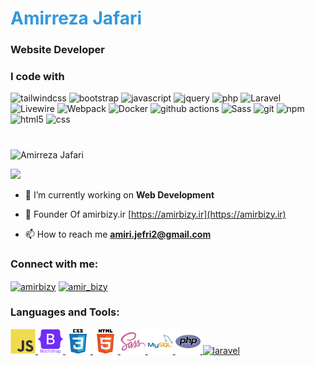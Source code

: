<h1><span style="color:#3498db;">Amirreza Jafari</span></h1>
<h3>Website Developer</h3>

<h3>I code with</h3>
<p>
  <img alt="tailwindcss" src="https://img.shields.io/badge/-tailwindcss-272727?style=flat-square&logo=tailwindcss&logoColor=blue" />
  <img alt="bootstrap" src="https://img.shields.io/badge/-bootstrap-6d2cf2?style=flat-square&logo=bootstrap&logoColor=fff" />
  <img alt="javascript" src="https://img.shields.io/badge/-javascript-F7B93E?style=flat-square&logo=javascript&logoColor=white" />
  <img alt="jquery" src="https://img.shields.io/badge/-jquery-F7B93E?style=flat-square&logo=jquery&logoColor=white" />
  <img alt="php" src="https://img.shields.io/badge/-php-4f5b93?style=flat-square&logo=php&logoColor=fff" /> 
  <img alt="Laravel" src="https://img.shields.io/badge/-laravel-F05032?style=flat-square&logo=laravel&logoColor=white" /> 
  <img alt="Livewire" src="https://img.shields.io/badge/-livewire-ffc1db?style=flat-square&logo=livewire&logoColor=fb70a9" /> 
  <img alt="Webpack" src="https://img.shields.io/badge/-Webpack-8DD6F9?style=flat-square&logo=webpack&logoColor=white" /> 
  <img alt="Docker" src="https://img.shields.io/badge/-Docker-46a2f1?style=flat-square&logo=docker&logoColor=white" />
  <img alt="github actions" src="https://img.shields.io/badge/-Github_Actions-2088FF?style=flat-square&logo=github-actions&logoColor=white" />
  <img alt="Sass" src="https://img.shields.io/badge/-Sass-CC6699?style=flat-square&logo=sass&logoColor=white" />
  <img alt="git" src="https://img.shields.io/badge/-Git-F05032?style=flat-square&logo=git&logoColor=white" />
  <img alt="npm" src="https://img.shields.io/badge/-NPM-CB3837?style=flat-square&logo=npm&logoColor=white" />
  <img alt="html5" src="https://img.shields.io/badge/-HTML5-E34F26?style=flat-square&logo=html5&logoColor=white" />
  <img alt="css" src="https://img.shields.io/badge/-css-2088FF?style=flat-square&logo=css&logoColor=white" /> 
  <h1><span style="color:#3498db;"></span></h1>
</p>

<p align="left"> <img src="https://github-readme-stats.vercel.app/api?username=amirbizy&show_icons=true&theme=gotham" alt="Amirreza Jafari" />

<p align="left">
  <img src="https://capsule-render.vercel.app/api?type=waving&color=gradient&height=60&section=footer"/>
</p>

- 🔭 I’m currently working on **Web Development**

- 📝 Founder Of amirbizy.ir [https://amirbizy.ir](https://amirbizy.ir)

- 📫 How to reach me **amiri.jefri2@gmail.com**

<h3 align="left">Connect with me:</h3>
<p align="left">
<a href="https://stackoverflow.com/users/amirbizy" target="blank"><img align="center" src="https://raw.githubusercontent.com/rahuldkjain/github-profile-readme-generator/master/src/images/icons/Social/stack-overflow.svg" alt="amirbizy" height="30" width="40" /></a>
<a href="https://instagram.com/amir_bizy" target="blank"><img align="center" src="https://raw.githubusercontent.com/rahuldkjain/github-profile-readme-generator/master/src/images/icons/Social/instagram.svg" alt="amir_bizy" height="30" width="40" /></a>
</p>

<h3 align="left">Languages and Tools:</h3>
<p align="left"> 
 <a href="https://www.javascript.com/" target="_blank" rel="noreferrer"> <img class="ml-4 w-8 h-8 sm:w-10 sm:h-10" src="https://raw.githubusercontent.com/devicons/devicon/master/icons/javascript/javascript-original.svg" width="40" height="40" alt="javascript"> </a>
<a href="https://getbootstrap.com" target="_blank" rel="noreferrer"> <img src="https://raw.githubusercontent.com/devicons/devicon/master/icons/bootstrap/bootstrap-plain-wordmark.svg" alt="bootstrap" width="40" height="40"/> </a> <a href="https://www.w3schools.com/css/" target="_blank" rel="noreferrer"> <img src="https://raw.githubusercontent.com/devicons/devicon/master/icons/css3/css3-original-wordmark.svg" alt="css3" width="40" height="40"/> </a> <a href="https://www.w3.org/html/" target="_blank" rel="noreferrer"> <img src="https://raw.githubusercontent.com/devicons/devicon/master/icons/html5/html5-original-wordmark.svg" alt="html5" width="40" height="40"/> </a> <a href="https://sass-lang.com" target="_blank" rel="noreferrer"> <img src="https://raw.githubusercontent.com/devicons/devicon/master/icons/sass/sass-original.svg" alt="sass" width="40" height="40"/> </a> <a href="https://www.mysql.com/" target="_blank" rel="noreferrer"> <img src="https://raw.githubusercontent.com/devicons/devicon/master/icons/mysql/mysql-original-wordmark.svg" alt="mysql" width="40" height="40"/> </a> <a href="https://www.php.net" target="_blank" rel="noreferrer"> <img src="https://raw.githubusercontent.com/devicons/devicon/master/icons/php/php-original.svg" alt="php" width="40" height="40"/> </a> <a href="https://laravel.com/" target="_blank" rel="noreferrer"> <img class="ml-4 w-8 h-8 sm:w-10 sm:h-10" src="https://laravel.com/img/logomark.min.svg" width="40" height="40" alt="laravel"> </a> </p>
